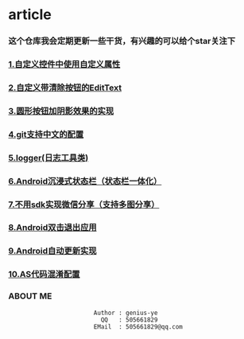 # article

### 这个仓库我会定期更新一些干货，有兴趣的可以给个star关注下


### [1.自定义控件中使用自定义属性](https://github.com/genius-ye/article/blob/master/%E8%87%AA%E5%AE%9A%E4%B9%89%E6%8E%A7%E4%BB%B6%E4%B8%AD%E4%BD%BF%E7%94%A8%E8%87%AA%E5%AE%9A%E4%B9%89%E5%B1%9E%E6%80%A7.md)

### [2.自定义带清除按钮的EditText](https://github.com/genius-ye/article/blob/master/%E8%87%AA%E5%AE%9A%E4%B9%89%E5%B8%A6%E6%B8%85%E9%99%A4%E6%8C%89%E9%92%AE%E7%9A%84EditText.md)

### [3.圆形按钮加阴影效果的实现](https://github.com/genius-ye/article/blob/master/%E5%9C%86%E5%BD%A2%E6%8C%89%E9%92%AE%E5%8A%A0%E9%98%B4%E5%BD%B1%E6%95%88%E6%9E%9C%E7%9A%84%E5%AE%9E%E7%8E%B0.md)

### [4.git支持中文的配置](https://github.com/genius-ye/article/blob/master/Git/git%E6%94%AF%E6%8C%81%E4%B8%AD%E6%96%87%E7%9A%84%E9%85%8D%E7%BD%AE.md)

### [5.logger(日志工具类)](https://github.com/genius-ye/article/blob/master/Android/utils/Logger.md)

### [6.Android沉浸式状态栏（状态栏一体化）](https://github.com/genius-ye/article/blob/master/Android%E7%8A%B6%E6%80%81%E6%A0%8F%E4%B8%80%E4%BD%93%E5%8C%96%EF%BC%88%E6%B2%89%E6%B5%B8%E5%BC%8F%E7%8A%B6%E6%80%81%E6%A0%8F%EF%BC%89.md)

### [7.不用sdk实现微信分享（支持多图分享）](https://github.com/genius-ye/article/blob/master/%E4%B8%8D%E4%BD%BF%E7%94%A8SDK%E5%AE%9E%E7%8E%B0%E5%BE%AE%E4%BF%A1%E5%88%86%E4%BA%AB%EF%BC%88%E6%94%AF%E6%8C%81%E5%A4%9A%E5%9B%BE%E5%88%86%E4%BA%AB%EF%BC%89.md)

### [8.Android双击退出应用](https://github.com/genius-ye/article/blob/master/Android%E5%8F%8C%E5%87%BB%E9%80%80%E5%87%BA%E5%BA%94%E7%94%A8.md)

### [9.Android自动更新实现](https://github.com/genius-ye/article/blob/master/Android自动更新实现.md)

### [10.AS代码混淆配置](https://github.com/genius-ye/article/blob/master/AS代码混淆配置.md)

### ABOUT ME

                            Author : genius-ye
                              QQ   : 505661829
                            EMail  : 505661829@qq.com

